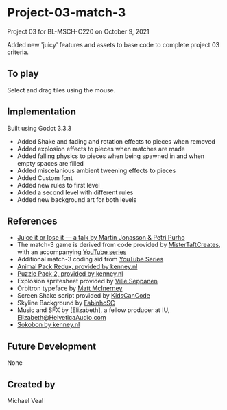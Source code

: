 # Project-03-match-3

Project 03 for BL-MSCH-C220 on October 9, 2021

Added new 'juicy' features and assets to base code to complete project 03 criteria.

## To play

Select and drag tiles using the mouse.


## Implementation

Built using Godot 3.3.3
- Added Shake and fading and rotation effects to pieces when removed
- Added explosion effects to pieces when matches are made
- Added falling physics to pieces when being spawned in and when empty spaces are filled
- Added miscelanious ambient tweening effects to pieces
- Added Custom font
- Added new rules to first level
- Added a second level with different rules
- Added new background art for both levels

## References
 * [Juice it or lose it — a talk by Martin Jonasson & Petri Purho](https://www.youtube.com/watch?v=Fy0aCDmgnxg)
 * The match-3 game is derived from code provided by [MisterTaftCreates](https://github.com/mistertaftcreates/Godot_match_3), with an accompanying [YouTube series](https://www.youtube.com/playlist?list=PL4vbr3u7UKWqwQlvwvgNcgDL1p_3hcNn2)
 * Additional match-3 coding aid from [YouTube Series](https://www.youtube.com/watch?v=-C4fRywFxqc&list=PL3V-_hJz2cV89Nib6PEIIvUH0pimFDyyc&index=1)
 * [Animal Pack Redux, provided by kenney.nl](https://kenney.nl/assets/animal-pack-redux)
 * [Puzzle Pack 2, provided by kenney.nl](https://kenney.nl/assets/puzzle-pack-2)
 * Explosion spritesheet provided by [Ville Seppanen](https://opengameart.org/content/explosion-animated)
 * Orbitron typeface by [Matt McInerney](https://fonts.google.com/specimen/Orbitron)
 * Screen Shake script provided by [KidsCanCode](https://kidscancode.org/godot_recipes/2d/screen_shake/)
 * Skyline Background by [FabinhoSC](https://opengameart.org/content/skyline-background)
 * Music and SFX by [Elizabeth], a fellow producer at IU, Elizabeth@HelveticaAudio.com
 * [Sokobon by kenney.nl](https://kenney.nl/assets/sokoban)

## Future Development

None

## Created by 

Michael Veal
